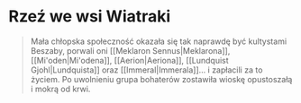 # Rzeź we wsi Wiatraki

> Mała chłopska społeczność okazała się tak naprawdę być kultystami Beszaby, porwali oni [[Meklaron Sennus|Meklarona]], [[Mi'oden|Mi'odena]], [[Aerion|Aeriona]], [[Lundquist Gjohl|Lundquista]] oraz [[Immeral|Immerala]]... i zapłacili za to życiem. Po uwolnieniu grupa bohaterów zostawiła wioskę opustoszałą i mokrą od krwi.